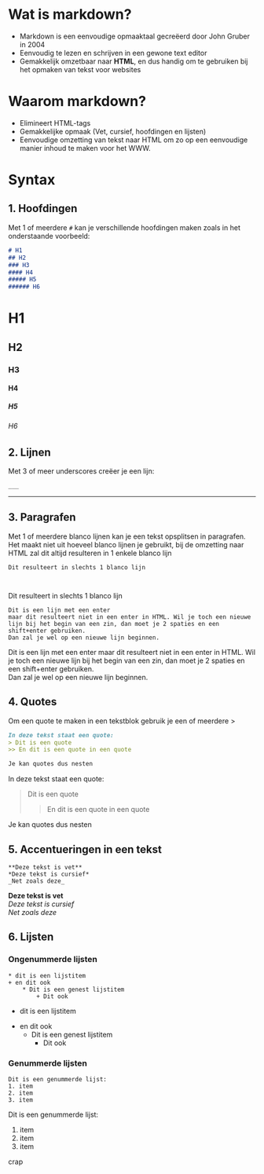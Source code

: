 # Wat is markdown?
 * Markdown is een eenvoudige opmaaktaal gecreëerd door John Gruber in 2004
 * Eenvoudig te lezen en schrijven in een gewone text editor
 * Gemakkelijk omzetbaar naar **HTML**, en dus handig om te gebruiken bij het opmaken van tekst voor websites

# Waarom markdown?
* Elimineert HTML-tags
* Gemakkelijke opmaak (Vet, cursief, hoofdingen en lijsten)
* Eenvoudige omzetting van tekst naar HTML om zo op een eenvoudige manier inhoud te maken voor het WWW.

# Syntax
## 1. Hoofdingen 
Met 1 of meerdere `#` kan je verschillende hoofdingen maken zoals in het onderstaande voorbeeld:

```Markdown
# H1
## H2
### H3
#### H4
##### H5
###### H6
```

# H1
## H2
### H3
#### H4
##### H5
###### H6


## 2. Lijnen

Met 3 of meer underscores creëer je een lijn:

```markdown
___
```
___

## 3. Paragrafen

Met 1 of meerdere blanco lijnen kan je een tekst opsplitsen in paragrafen. Het maakt niet uit hoeveel blanco lijnen je gebruikt, bij de omzetting naar HTML zal dit altijd resulteren in 1 enkele blanco lijn

```
Dit resulteert in slechts 1 blanco lijn 



```
Dit resulteert in slechts 1 blanco lijn



```
Dit is een lijn met een enter
maar dit resulteert niet in een enter in HTML. Wil je toch een nieuwe lijn bij het begin van een zin, dan moet je 2 spaties en een shift+enter gebruiken.  
Dan zal je wel op een nieuwe lijn beginnen.
```

Dit is een lijn met een enter
maar dit resulteert niet in een enter in HTML. Wil je toch een nieuwe lijn bij het begin van een zin, dan moet je 2 spaties en een shift+enter gebruiken.  
Dan zal je wel op een nieuwe lijn beginnen.

## 4. Quotes
Om een quote te maken in een tekstblok gebruik je een of meerdere >

```markdown
In deze tekst staat een quote:
> Dit is een quote
>> En dit is een quote in een quote

Je kan quotes dus nesten
```
In deze tekst staat een quote:
> Dit is een quote
>> En dit is een quote in een quote

Je kan quotes dus nesten

## 5. Accentueringen in een tekst

```
**Deze tekst is vet**
*Deze tekst is cursief*
_Net zoals deze_
```
**Deze tekst is vet**  
*Deze tekst is cursief*  
_Net zoals deze_

## 6. Lijsten
### Ongenummerde lijsten

```
* dit is een lijstitem
+ en dit ook
    * Dit is een genest lijstitem
        + Dit ook
```
* dit is een lijstitem
+ en dit ook
    * Dit is een genest lijstitem
        + Dit ook

### Genummerde lijsten

```
Dit is een genummerde lijst:
1. item
2. item
3. item
```
Dit is een genummerde lijst:
1. item
2. item
3. item

crap